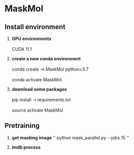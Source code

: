 # MaskMol

## Install environment

1. **GPU environmentx**<br>  
CUDA 11.1

2. **create a new conda environment**<br>  
conda create -n MaskMol python=3.7<br>  
conda activate MaskMol  

3. **download some packages**<br>  
pip install -r requirements.txt<br>  
source activate MaskMol  

## Pretraining
1. **get masking image**
'' python mask_parallel.py --jobs 15 ''

2. **lmdb process**  
